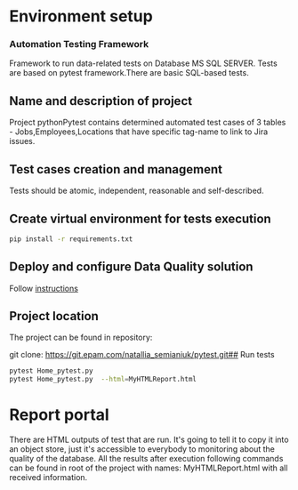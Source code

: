 # Environment setup
### Automation Testing Framework
Framework to run data-related tests on Database MS SQL SERVER.
Tests are based on pytest framework.There are basic SQL-based tests.

## Name and description of project
Project pythonPytest contains determined automated test cases
of 3 tables - Jobs,Employees,Locations that have specific tag-name to link to Jira issues.

## Test cases creation and management
Tests should be atomic, independent, reasonable and self-described.

## Create virtual environment for tests execution
```bash
pip install -r requirements.txt
```
## Deploy and configure Data Quality solution
Follow [instructions](../README.md)

## Project location
The project can be found in repository:

git clone: https://git.epam.com/natallia_semianiuk/pytest.git## Run tests
```bash
pytest Home_pytest.py  
pytest Home_pytest.py  --html=MyHTMLReport.html

```
# Report portal 
There are HTML outputs of test that are run. It's going to tell it to copy it into an object store, 
just it's accessible to everybody to monitoring about the quality of the database.
All the results after execution following commands can be found in root of the project with names: 
MyHTMLReport.html with all received information.
